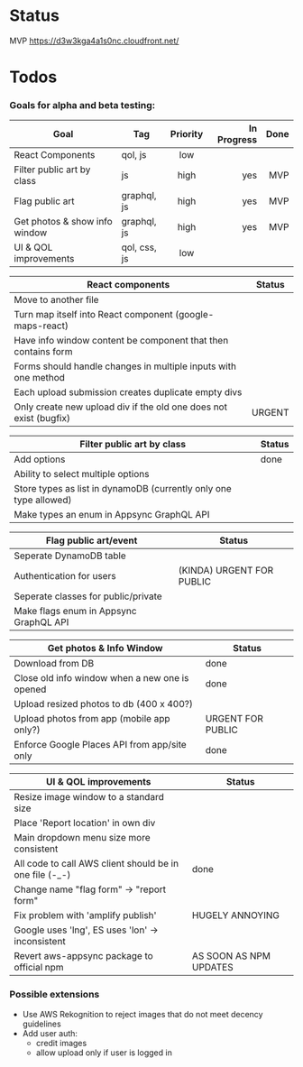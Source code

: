 # Status
MVP
https://d3w3kga4a1s0nc.cloudfront.net/

# Todos

### Goals for alpha and beta testing:
| Goal                          | Tag          | Priority | In Progress | Done |
| ----------------------------- | ------------ | :------: | ----------: | ---: |
| React Components              | qol, js      |   low    |             |      |
| Filter public art by class    | js           |   high   |         yes |  MVP |
| Flag public art               | graphql, js  |   high   |         yes |  MVP |
| Get photos & show info window | graphql, js  |   high   |         yes |  MVP |
| UI & QOL improvements         | qol, css, js |   low    |             |      |

| React components                                                  | Status |
| ----------------------------------------------------------------- | ------ |
| Move to another file                                              |        |
| Turn map itself into React component (google-maps-react)          |        |
| Have info window content be component that then contains form     |        |
| Forms should handle changes in multiple inputs with one method    |        |
| Each upload submission creates duplicate empty divs               |        |
| Only create new upload div if the old one does not exist (bugfix) | URGENT |

| Filter public art by class                                        | Status |
| ----------------------------------------------------------------- | ------ |
| Add options                                                       | done   |
| Ability to select multiple options                                |        |
| Store types as list in dynamoDB (currently only one type allowed) |        |
| Make types an enum in Appsync GraphQL API                         |        |

| Flag public art/event                  | Status                    |
| -------------------------------------- | ------------------------- |
| Seperate DynamoDB table                |                           |
| Authentication for users               | (KINDA) URGENT FOR PUBLIC |
| Seperate classes for public/private    |                           |
| Make flags enum in Appsync GraphQL API |                           |

| Get photos & Info Window                       | Status            |
| ---------------------------------------------- | ----------------- |
| Download from DB                               | done              |
| Close old info window when a new one is opened | done              |
| Upload resized photos to db (400 x 400?)       |                   |
| Upload photos from app (mobile app only?)      | URGENT FOR PUBLIC |
| Enforce Google Places API from app/site only   | done              |

| UI & QOL improvements                                   | Status                 |
| ------------------------------------------------------- | ---------------------- |
| Resize image window to a standard size                  |                        |
| Place 'Report location' in own div                      |                        |
| Main dropdown menu size more consistent                 |                        |
| All code to call AWS client should be in one file (-_-) | done                   |
| Change name "flag form" -> "report form"                |                        |
| Fix problem with 'amplify publish'                      | HUGELY ANNOYING        |
| Google uses 'lng', ES uses 'lon' -> inconsistent        |                        |
| Revert aws-appsync package to official npm              | AS SOON AS NPM UPDATES |


### Possible extensions
- Use AWS Rekognition to reject images that do not meet decency guidelines
- Add user auth:
   - credit images
   - allow upload only if user is logged in